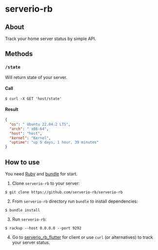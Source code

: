 # serverio-rb

## About

Track your home server status by simple API.

## Methods

### `/state`

Will return state of your server.

#### Call

```shell
$ curl -X GET 'host/state'
```

#### Result

```json
{
  "os": " Ubuntu 22.04.2 LTS",
  "arch": " x86-64",
  "host": "host",
  "kernel": "Kernel",
  "uptime": "up 5 days, 1 hour, 39 minutes"
}
```

## How to use

You need [Ruby](https://www.ruby-lang.org) and [bundle](https://bundler.io) for start.

1. Clone `serverio-rb` to your server:

```shell
$ git clone https://github.com/serverio-rb/serverio-rb
```

2. From `serverio-rb` directory run `bundle` to install dependencies:

```shell
$ bundle install
```

3. Run `serverio-rb`:

```shell
$ rackup --host 0.0.0.0 --port 9292
```

4. Go to [serverio_rb_flutter](https://github.com/serverio-rb/serverio_rb_flutter) for client or use `curl` (or
   alternatives) to track your server status.
